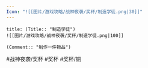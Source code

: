 ```yaml
---
Icon: "![[图片/游戏攻略/战神夜袭/奖杯/制造学徒.png|30]]"
---
```

```ad-common-bronze-trophy
title: (Title:: "制造学徒")
![[图片/游戏攻略/战神夜袭/奖杯/制造学徒.png|100]]

(Comment:: "制作一件物品")
```

#战神夜袭/奖杯 #奖杯 #奖杯/铜
